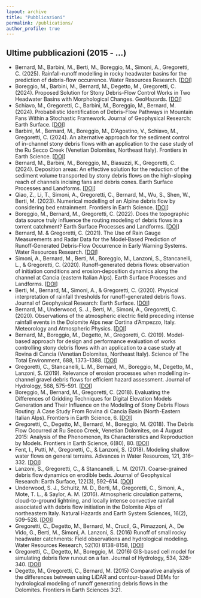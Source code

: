 ```yaml
---
layout: archive
title: "Pubblicazioni"
permalink: /publications/
author_profile: true
---
```


## Ultime pubblicazioni (2015 - ...)
* Bernard, M., Barbini, M., Berti, M., Boreggio, M., Simoni, A., Gregoretti, C. (2025). Rainfall-runoff modelling in rocky headwater basins for the prediction of debris-flow occurrence. Water Resources Research. [<a href="http://dx.doi.org/10.1029/2023WR036887" target="_blank">DOI</a>]
* Boreggio, M., Barbini, M., Bernard, M., Degetto, M., Gregoretti, C. (2024). Proposed Solution for Stony Debris-Flow Control Works in Two Headwater Basins with Morphological Changes. GeoHazards. [<a href="https://doi.org/10.3390/geohazards5040064" target="_blank">DOI</a>]
* Schiavo, M., Gregoretti, C., Barbini, M., Boreggio, M., Bernard, M. (2024). Probabilistic Identification of Debris-Flow Pathways in Mountain Fans Within a Stochastic Framework. Journal of Geophysical Research: Earth Surface. [<a href="https://doi.org/10.1029/2024JF007946" target="_blank">DOI</a>]
* Barbini, M., Bernard, M., Boreggio, M., D’Agostino, V., Schiavo, M., Gregoretti, C. (2024). An alternative approach for the sediment control of in-channel stony debris flows with an application to the case study of the Ru Secco Creek (Venetian Dolomites, Northeast Italy). Frontiers in Earth Science. [<a href="https://doi.org/10.3389/feart.2024.1340561" target="_blank">DOI</a>]
* Bernard, M., Barbini, M., Boreggio, M., Biasuzzi, K., Gregoretti, C. (2024). Deposition areas: An effective solution for the reduction of the sediment volume transported by stony debris flows on the high-sloping reach of channels incising fans and debris cones. Earth Surface Processes and Landforms. [<a href="https://doi.org/10.1002/esp.5727" target="_blank">DOI</a>]
* Qiao, Z., Li, T., Simoni, A., Gregoretti, C., Bernard, M., Wu, S., Shen, W., Berti, M. (2023). Numerical modelling of an Alpine debris flow by considering bed entrainment. Frontiers in Earth Science. [<a href="https://doi.org/10.3389/feart.2022.1059525" target="_blank">DOI</a>]
* Boreggio, M., Bernard, M., Gregoretti, C. (2022). Does the topographic data source truly influence the routing modeling of debris flows in a torrent catchment? Earth Surface Processes and Landforms. [<a href="https://doi.org/10.1002/esp.5366" target="_blank">DOI</a>]
* Bernard, M. & Gregoretti, C. (2021). The Use of Rain Gauge Measurements and Radar Data for the Model‐Based Prediction of Runoff‐Generated Debris‐Flow Occurrence in Early Warning Systems. Water Resources Research. [<a href="https://doi.org/10.1029/2020WR027893" target="_blank">DOI</a>]
* Simoni, A., Bernard, M., Berti, M., Boreggio, M., Lanzoni, S., Stancanelli, L., & Gregoretti, C. (2020). Runoff‐generated debris flows: observation of initiation conditions and erosion‐deposition dynamics along the channel at Cancia (eastern Italian Alps). Earth Surface Processes and Landforms. [<a href="https://doi.org/10.1002/esp.5727" target="_blank">DOI</a>]
* Berti, M., Bernard, M., Simoni, A., & Gregoretti, C. (2020). Physical interpretation of rainfall thresholds for runoff-generated debris flows. Journal of Geophysical Research: Earth Surface. [<a href="https://doi.org/10.1029/2019JF005513" target="_blank">DOI</a>]
* Bernard, M., Underwood, S. J., Berti, M., Simoni, A., Gregoretti, C. (2020). Observations of the atmospheric electric field preceding intense rainfall events in the Dolomite Alps near Cortina d’Ampezzo, Italy. Meteorology and Atmospheric Physics. [<a href="https://doi.org/10.1007/s00703-019-00677-6" target="_blank">DOI</a>]
* Bernard, M., Boreggio, M., Degetto, M., Gregoretti, C. (2019). Model-based approach for design and performance evaluation of works controlling stony debris flows with an application to a case study at Rovina di Cancia (Venetian Dolomites, Northeast Italy). Science of The Total Environment, 688, 1373–1388. [<a href="https://doi.org/10.1016/j.scitotenv.2019.05.468" target="_blank">DOI</a>]
* Gregoretti, C., Stancanelli, L. M., Bernard, M., Boreggio, M., Degetto, M., Lanzoni, S. (2019). Relevance of erosion processes when modelling in-channel gravel debris flows for efficient hazard assessment. Journal of Hydrology, 568, 575–591. [<a href="https://doi.org/10.1016/j.jhydrol.2018.10.001" target="_blank">DOI</a>]
* Boreggio, M., Bernard, M., Gregoretti, C. (2018). Evaluating the Differences of Gridding Techniques for Digital Elevation Models Generation and Their Influence on the Modeling of Stony Debris Flows Routing: A Case Study From Rovina di Cancia Basin (North-Eastern Italian Alps). Frontiers in Earth Science, 6. [<a href="https://doi.org/10.3389/feart.2018.00089" target="_blank">DOI</a>]
* Gregoretti, C., Degetto, M., Bernard, M., Boreggio, M. (2018). The Debris Flow Occurred at Ru Secco Creek, Venetian Dolomites, on 4 August 2015: Analysis of the Phenomenon, Its Characteristics and Reproduction by Models. Frontiers in Earth Science, 6(80), 80. [<a href="https://doi.org/10.3389/feart.2018.00080" target="_blank">DOI</a>]
* Fent, I., Putti, M., Gregoretti, C., & Lanzoni, S. (2018). Modeling shallow water flows on general terrains. Advances in Water Resources, 121, 316–332. [<a href="https://doi.org/10.1016/j.advwatres.2017.12.017" target="_blank">DOI</a>]
* Lanzoni, S., Gregoretti, C., & Stancanelli, L. M. (2017). Coarse-grained debris flow dynamics on erodible beds. Journal of Geophysical Research: Earth Surface, 122(3), 592–614. [<a href="https://doi.org/10.1002/2016JF004046" target="_blank">DOI</a>]
* Underwood, S. J., Schultz, M. D., Berti, M., Gregoretti, C., Simoni, A., Mote, T. L., & Saylor, A. M. (2016). Atmospheric circulation patterns, cloud-to-ground lightning, and locally intense convective rainfall associated with debris flow initiation in the Dolomite Alps of northeastern Italy. Natural Hazards and Earth System Sciences, 16(2), 509–528. [<a href="https://doi.org/10.5194/nhess-16-509-2016" target="_blank">DOI</a>]
* Gregoretti, C., Degetto, M., Bernard, M., Crucil, G., Pimazzoni, A., De Vido, G., Berti, M., Simoni, A. Lanzoni, S. (2016) Runoff of small rocky headwater catchments: Field observations and hydrological modeling. Water Resources Research, 52(10) 8138-8158, [<a href="https://doi.org/10.1002/2016WR018675" target="_blank">DOI</a>]
* Gregoretti, C., Degetto, M., Boreggio, M. (2016) GIS-based cell model for simulating debris flow runout on a fan. Journal of Hydrology, 534, 326–340. [<a href="https://doi.org/10.1016/j.jhydrol.2015.12.054" target="_blank">DOI</a>]
* Degetto, M., Gregoretti, C., Bernard, M. (2015) Comparative analysis of the differences between using LiDAR and contour-based DEMs for hydrological modeling of runoff generating debris flows in the Dolomites. Frontiers in Earth Sciences 3:21.
